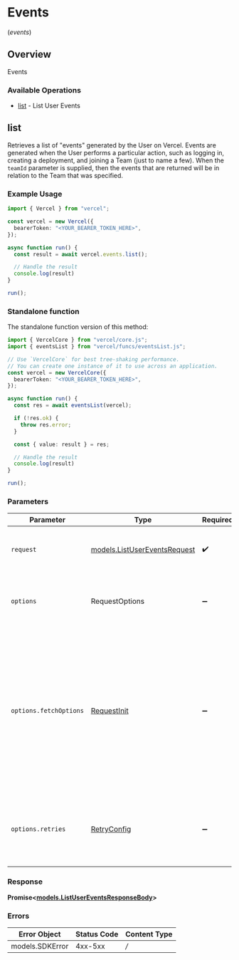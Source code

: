 # Events
(*events*)

## Overview

Events

### Available Operations

* [list](#list) - List User Events

## list

Retrieves a list of "events" generated by the User on Vercel. Events are generated when the User performs a particular action, such as logging in, creating a deployment, and joining a Team (just to name a few). When the `teamId` parameter is supplied, then the events that are returned will be in relation to the Team that was specified.

### Example Usage

```typescript
import { Vercel } from "vercel";

const vercel = new Vercel({
  bearerToken: "<YOUR_BEARER_TOKEN_HERE>",
});

async function run() {
  const result = await vercel.events.list();

  // Handle the result
  console.log(result)
}

run();
```


### Standalone function

The standalone function version of this method:

```typescript
import { VercelCore } from "vercel/core.js";
import { eventsList } from "vercel/funcs/eventsList.js";

// Use `VercelCore` for best tree-shaking performance.
// You can create one instance of it to use across an application.
const vercel = new VercelCore({
  bearerToken: "<YOUR_BEARER_TOKEN_HERE>",
});

async function run() {
  const res = await eventsList(vercel);

  if (!res.ok) {
    throw res.error;
  }

  const { value: result } = res;

  // Handle the result
  console.log(result)
}

run();
```

### Parameters

| Parameter                                                                                                                                                                      | Type                                                                                                                                                                           | Required                                                                                                                                                                       | Description                                                                                                                                                                    |
| ------------------------------------------------------------------------------------------------------------------------------------------------------------------------------ | ------------------------------------------------------------------------------------------------------------------------------------------------------------------------------ | ------------------------------------------------------------------------------------------------------------------------------------------------------------------------------ | ------------------------------------------------------------------------------------------------------------------------------------------------------------------------------ |
| `request`                                                                                                                                                                      | [models.ListUserEventsRequest](../../models/listusereventsrequest.md)                                                                                                          | :heavy_check_mark:                                                                                                                                                             | The request object to use for the request.                                                                                                                                     |
| `options`                                                                                                                                                                      | RequestOptions                                                                                                                                                                 | :heavy_minus_sign:                                                                                                                                                             | Used to set various options for making HTTP requests.                                                                                                                          |
| `options.fetchOptions`                                                                                                                                                         | [RequestInit](https://developer.mozilla.org/en-US/docs/Web/API/Request/Request#options)                                                                                        | :heavy_minus_sign:                                                                                                                                                             | Options that are passed to the underlying HTTP request. This can be used to inject extra headers for examples. All `Request` options, except `method` and `body`, are allowed. |
| `options.retries`                                                                                                                                                              | [RetryConfig](../../lib/utils/retryconfig.md)                                                                                                                                  | :heavy_minus_sign:                                                                                                                                                             | Enables retrying HTTP requests under certain failure conditions.                                                                                                               |


### Response

**Promise\<[models.ListUserEventsResponseBody](../../models/listusereventsresponsebody.md)\>**
### Errors

| Error Object    | Status Code     | Content Type    |
| --------------- | --------------- | --------------- |
| models.SDKError | 4xx-5xx         | */*             |

